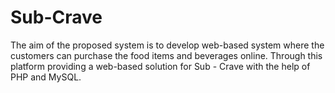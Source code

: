 # Sub-Crave
The aim of the proposed system is to develop web-based system where the customers can purchase  the food items and beverages online. Through this platform providing a web-based solution for  Sub - Crave with the help of PHP and MySQL.

